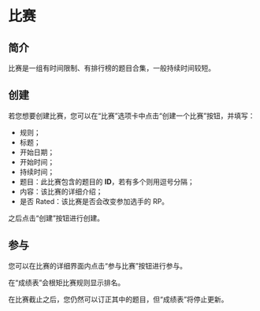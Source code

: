 # 比赛

## 简介

比赛是一组有时间限制、有排行榜的题目合集，一般持续时间较短。

## 创建

若您想要创建比赛，您可以在“比赛”选项卡中点击“创建一个比赛”按钮，并填写：

- 规则；
- 标题；
- 开始日期；
- 开始时间；
- 持续时间；
- 题目：此比赛包含的题目的 **ID**，若有多个则用逗号分隔；
- 内容：该比赛的详细介绍；
- 是否 Rated：该比赛是否会改变参加选手的 RP。

之后点击“创建”按钮进行创建。

## 参与

您可以在比赛的详细界面内点击“参与比赛”按钮进行参与。

在“成绩表”会根矩比赛规则显示排名。

在比赛截止之后，您仍然可以订正其中的题目，但“成绩表”将停止更新。
